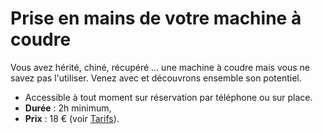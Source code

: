 # Prise en mains de votre machine à coudre

Vous avez hérité, chiné, récupéré ... une machine à coudre mais vous ne savez pas l'utiliser. Venez avec et découvrons ensemble son potentiel.

<div class="info">
  <ul>
    <li>Accessible à tout moment sur réservation par téléphone ou sur place.</li>
    <li><strong>Durée</strong> : 2h minimum,</li>
    <li><strong>Prix</strong> : 18 € (voir <a href="/pages/prices#sewing-machine">Tarifs</a>).</li>
  </ul>
</div>
